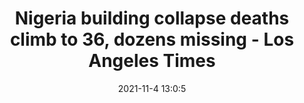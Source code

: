 ---
"title": "Nigeria building collapse deaths climb to 36, dozens missing - Los Angeles Times"
"date": "2021-11-4 13:0:5"
"feed_name": "GOOGLENEWSCONSTRUCTION"
"feed_website": "https://news.google.com/search?q=construction%2Bincident&hl=en-US&gl=US&ceid=US:en"
"feed_rss": "https://news.google.com/rss/search?q=construction%2Bincident&hl=en-US&gl=US&ceid=US:en"
"link": "https://www.latimes.com/world-nation/story/2021-11-04/lagos-nigeria-building-collapse-death-toll-climbs"
"source": "{'href': 'https://www.latimes.com', 'title': 'Los Angeles Times'}"
"file": "_posts/2021-1-1-526bc608797f316ca2fce1d513b2651d70c48a6c.md"
"accident": "1"
"drilling": "0"
"dead": "36"
"injured": "0"
"arrested": "0"
"place": "nigeria"
"where": "unknown site"
"causes": "collapse"
"place_uri": "http://en.wikipedia.org/wiki/Nigeria"
---